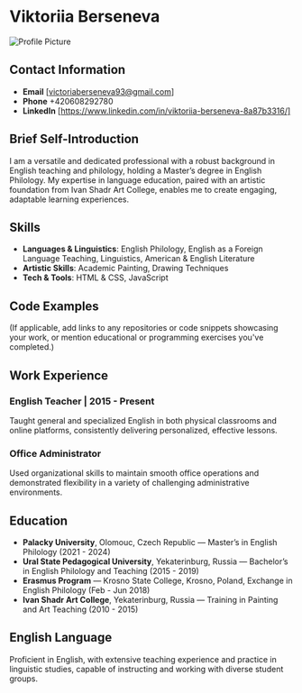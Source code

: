 # Viktoriia Berseneva
![Profile Picture](https://ibb.co/txhJZ3g)

## Contact Information
- **Email** [victoriaberseneva93@gmail.com]
- **Phone** +420608292780
- **LinkedIn** [https://www.linkedin.com/in/viktoriia-berseneva-8a87b3316/]

## Brief Self-Introduction
I am a versatile and dedicated professional with a robust background in English teaching and philology, holding a Master’s degree in English Philology. My expertise in language education, paired with an artistic foundation from Ivan Shadr Art College, enables me to create engaging, adaptable learning experiences. 

## Skills
- **Languages & Linguistics**: English Philology, English as a Foreign Language Teaching, Linguistics, American & English Literature
- **Artistic Skills**: Academic Painting, Drawing Techniques
- **Tech & Tools**: HTML & CSS, JavaScript

## Code Examples
(If applicable, add links to any repositories or code snippets showcasing your work, or mention educational or programming exercises you've completed.)

## Work Experience
### English Teacher | 2015 - Present
Taught general and specialized English in both physical classrooms and online platforms, consistently delivering personalized, effective lessons.

### Office Administrator
Used organizational skills to maintain smooth office operations and demonstrated flexibility in a variety of challenging administrative environments.

## Education

- **Palacky University**, Olomouc, Czech Republic — Master’s in English Philology (2021 - 2024)
- **Ural State Pedagogical University**, Yekaterinburg, Russia — Bachelor’s in English Philology and Teaching (2015 - 2019)
- **Erasmus Program** — Krosno State College, Krosno, Poland, Exchange in English Philology (Feb - Jun 2018)
- **Ivan Shadr Art College**, Yekaterinburg, Russia — Training in Painting and Art Teaching (2010 - 2015)

## English Language
Proficient in English, with extensive teaching experience and practice in linguistic studies, capable of instructing and working with diverse student groups. 
